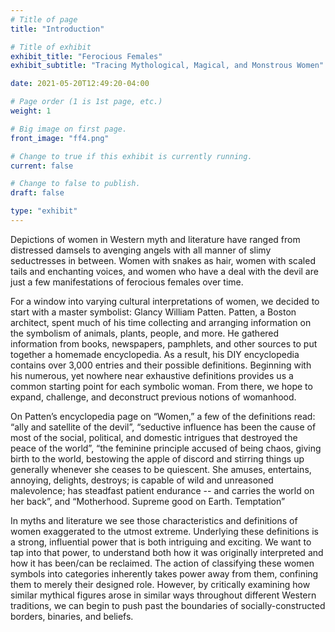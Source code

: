 ```yaml
---
# Title of page
title: "Introduction"

# Title of exhibit
exhibit_title: "Ferocious Females"
exhibit_subtitle: "Tracing Mythological, Magical, and Monstrous Women"

date: 2021-05-20T12:49:20-04:00

# Page order (1 is 1st page, etc.)
weight: 1 

# Big image on first page.
front_image: "ff4.png"

# Change to true if this exhibit is currently running.
current: false

# Change to false to publish.
draft: false

type: "exhibit"
---
```


Depictions of women in Western myth and literature have ranged from distressed damsels to avenging angels with all manner of slimy seductresses in between. Women with snakes as hair, women with scaled tails and enchanting voices, and women who have a deal with the devil are just a few manifestations of ferocious females over time.

For a window into varying cultural interpretations of women, we decided to start with a master symbolist: Glancy William Patten. Patten, a Boston architect, spent much of his time collecting and arranging information on the symbolism of animals, plants, people, and more. He gathered information from books, newspapers, pamphlets, and other sources to put together a homemade encyclopedia. As a result, his DIY encyclopedia contains over 3,000 entries and their possible definitions. Beginning with his numerous, yet nowhere near exhaustive definitions provides us a common starting point for each symbolic woman. From there, we hope to expand, challenge, and deconstruct previous notions of womanhood.

On Patten’s encyclopedia page on “Women,” a few of the definitions read: 
“ally and satellite of the devil”,
“seductive influence has been the cause of most of the social, political, and domestic intrigues that destroyed the peace of the world”,
“the feminine principle accused of being chaos, giving birth to the world, bestowing the apple of discord and stirring things up generally whenever she ceases to be quiescent. She amuses, entertains, annoying, delights, destroys; is capable of wild and unreasoned malevolence; has steadfast patient endurance -- and carries the world on her back”, and
“Motherhood. Supreme good on Earth. Temptation” 

In myths and literature we see those characteristics and definitions of women exaggerated to the utmost extreme. Underlying these definitions is a strong, influential power that is both intriguing and exciting. We want to tap into that power, to understand both how it was originally interpreted and how it has been/can be reclaimed. The action of classifying these women symbols into categories inherently takes power away from them, confining them to merely their designed role. However, by critically examining how similar mythical figures arose in similar ways throughout different Western traditions, we can begin to push past the boundaries of socially-constructed borders, binaries, and beliefs.
